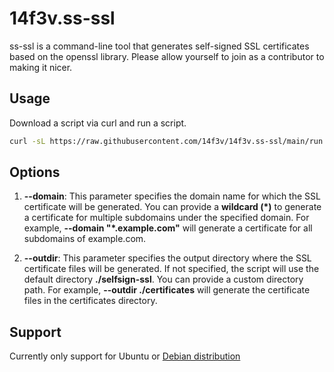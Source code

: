 # 14f3v.ss-ssl
ss-ssl is a command-line tool that generates self-signed SSL certificates based on the openssl library. Please allow yourself to join as a contributor to making it nicer.


## Usage

Download a script via curl and run a script.


```bash
curl -sL https://raw.githubusercontent.com/14f3v/14f3v.ss-ssl/main/run.sh | bash -s -- --domain "*.example.com" --outdir ./certificates

```

## Options

1. **--domain**: This parameter specifies the domain name for which the SSL certificate will be generated. You can provide a **wildcard (*)** to generate a certificate for multiple subdomains under the specified domain. For example, **--domain "*.example.com"** will generate a certificate for all subdomains of example.com.

2. **--outdir**: This parameter specifies the output directory where the SSL certificate files will be generated. If not specified, the script will use the default directory **./selfsign-ssl**. You can provide a custom directory path. For example, **--outdir ./certificates** will generate the certificate files in the certificates directory.


## Support

Currently only support for Ubuntu or [Debian distribution](https://www.debian.org/doc/manuals/debian-faq/basic-defs.en.html#:~:text=Debian%20GNU%2FLinux%20is%20a,a%20tool%20for%20this%20purpose.)
